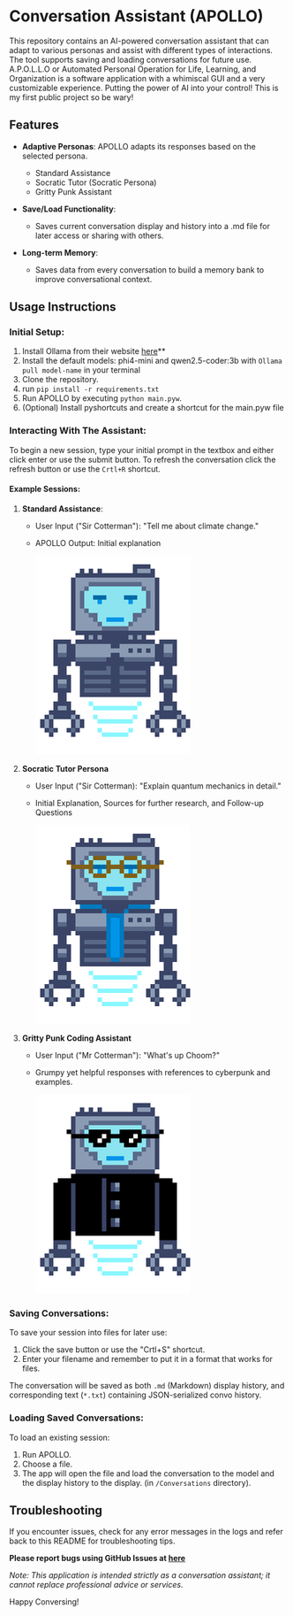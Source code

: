 # Conversation Assistant (APOLLO)

This repository contains an AI-powered conversation assistant that can adapt to various personas and assist with different types of interactions. The tool supports saving and loading conversations for future use. A.P.O.L.L.O or Automated Personal Operation for Life, Learning, and Organization is a software application with a whimiscal GUI and a very customizable experience. Putting the power of AI into your control! This is my first public project so be wary!


## Features

- **Adaptive Personas**: APOLLO adapts its responses based on the selected persona.
  - Standard Assistance
  - Socratic Tutor (Socratic Persona)
  - Gritty Punk Assistant
  
- **Save/Load Functionality**:
  - Saves current conversation display and history into a .md file for later access or sharing with others.

- **Long-term Memory**:
  - Saves data from every conversation to build a memory bank to improve conversational context.
   
## Usage Instructions

### Initial Setup:
1. Install Ollama from their website [here](https://ollama.com/)**
2. Install the default models: phi4-mini and qwen2.5-coder:3b with `Ollama pull model-name` in your terminal
3. Clone the repository.
4. run `pip install -r requirements.txt` 
5. Run APOLLO by executing `python main.pyw`.
6. (Optional) Install pyshortcuts and create a shortcut for the main.pyw file

### Interacting With The Assistant:
To begin a new session, type your initial prompt in the textbox and either click enter or use the submit button.
To refresh the conversation click the refresh button or use the `Crtl+R` shortcut.

#### Example Sessions:

1. **Standard Assistance**: 
    - User Input ("Sir Cotterman"): "Tell me about climate change."
    - APOLLO Output: Initial explanation

        ![Default APOLLO gif](https://github.com/ThatNerd404/A.P.O.L.L.O/blob/main/Assets/Apollo_Idle.gif)
2. **Socratic Tutor Persona**

    - User Input ("Sir Cotterman): "Explain quantum mechanics in detail."
    - Initial Explanation, Sources for further research, and Follow-up Questions

        ![Tutor APOLLO gif](https://github.com/ThatNerd404/A.P.O.L.L.O/blob/main/Assets/Apollo_Idle_Tutoring.gif)
3. **Gritty Punk Coding Assistant** 
   - User Input ("Mr Cotterman"): "What's up Choom?"
   - Grumpy yet helpful responses with references to cyberpunk and examples.

        ![Coding APOLLO gif](https://github.com/ThatNerd404/A.P.O.L.L.O/blob/main/Assets/Apollo_Idle_Coding.gif)

### Saving Conversations:

To save your session into files for later use:
1. Click the save button or use the "Crtl+S" shortcut.
2. Enter your filename and remember to put it in a format that works for files.

The conversation will be saved as both `.md` (Markdown) display history, and corresponding text (`*.txt`) containing JSON-serialized convo history.

### Loading Saved Conversations:

To load an existing session:
1. Run APOLLO.
2. Choose a file.
3. The app will open the file and load the conversation to the model and the display history to the display. (in `/Conversations` directory).

## Troubleshooting

If you encounter issues, check for any error messages in the logs and refer back to this README for troubleshooting tips.

**Please report bugs using GitHub Issues at [here](https://github.com/ThatNerd404/A.P.O.L.L.O/issues)**

*Note: This application is intended strictly as a conversation assistant; it cannot replace professional advice or services.*

Happy Conversing!
